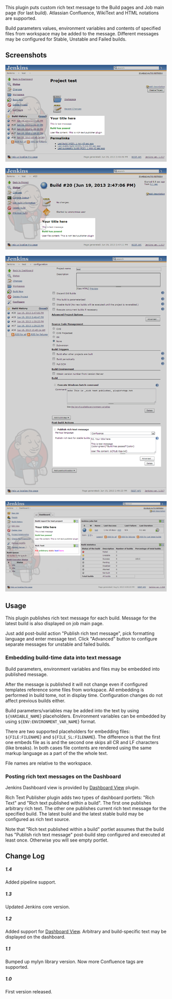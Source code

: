 This plugin puts custom rich text message to the Build pages and Job
main page (for last build). Atlassian Confluence, WikiText and HTML
notations are supported.

Build parameters values, environment variables and contents of specified
files from workspace may be added to the message. Different messages may
be configured for Stable, Unstable and Failed builds.

## Screenshots

![](docs/images/jobmain-highlighted.png) 
![](docs/images/build-highlighted.png) 
![](docs/images/config-highlighted.png) 
![](docs/images/dashboard-highlighted.png)

## Usage

This plugin publishes rich text message for each build. Message for the
latest build is also displayed on job main page.

Just add post-build action "Publish rich text message", pick formatting
language and enter message text. Click "Advanced" button to configure
separate messages for unstable and failed builds.

### Embedding build-time data into text message

Build parameters, environment variables and files may be embedded into
published message.

After the message is published it will not change even if configured
templates reference some files from workspace. All embedding is
performed in build tome, not in display time. Configuration changes do
not affect previous builds either.

Build parameters/variables may be added into the text by using
`${VARIABLE_NAME`} placeholders. Environment variables can be embedded
by using `${ENV:ENVIRONMENT_VAR_NAME`} format.

There are two supported placeholders for embedding files:
`${FILE:FILENAME`} and `${FILE_SL:FILENAME`}. The difference is that the
first one embeds file as is and the second one skips all CR and LF
characters (like breaks). In both cases file contents are rendered using
the same markup language as a part of the the whole text.

File names are relative to the workspace.

### Posting rich text messages on the Dashboard

Jenkins Dashboard view is provided by [Dashboard
View](http://localhost:8085/display/JENKINS/Dashboard+View) plugin.

Rich Text Publisher plugin adds two types of dashboard portlets: "Rich
Text" and "Rich text published within a build". The first one publishes
arbitrary rich text. The other one publishes current rich text message
for the specified build. The latest build and the latest stable build
may be configured as rich text source.

Note that "Rich text published within a build" portlet assumes that the
build has "Publish rich text message" post-build step configured and
executed at least once. Otherwise you will see empty portlet.

## Change Log

##### 1.4

Added pipeline support.

##### 1.3

Updated Jenkins core version.

##### 1.2

Added support for [Dashboard
View](http://localhost:8085/display/JENKINS/Dashboard+View). Arbitrary
and build-specific text may be displayed on the dashboard.

##### 1.1

Bumped up mylyn library version. Now more Confluence tags are supported.

##### 1.0

First version released.
